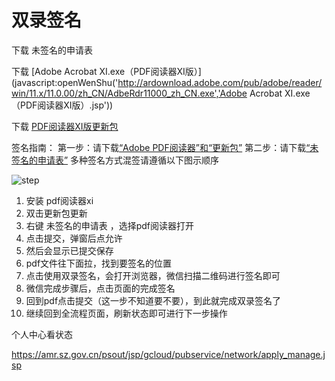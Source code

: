 # 双录签名

下载 未签名的申请表

下载 [Adobe Acrobat XI.exe（PDF阅读器XI版）](javascript:openWenShu('http://ardownload.adobe.com/pub/adobe/reader/win/11.x/11.0.00/zh_CN/AdbeRdr11000_zh_CN.exe','Adobe Acrobat XI.exe（PDF阅读器XI版）.jsp'))

下载 [PDF阅读器XI版更新包](javascript:openWenShu('http://ardownload.adobe.com/pub/adobe/reader/win/11.x/11.0.07/misc/AdbeRdrUpd11007.msp','PDF阅读器XI版更新包.jsp'))

签名指南：
第一步：请下载[“Adobe PDF阅读器”和“更新包”](https://amr.sz.gov.cn/aicmerout/jsp/gcloud/giapout/industry/aicmer/processpage/step_four.jsp?serialNo=8a80845b9633d38c019638ca4076742c&applyNo=32502412440&infoflowId=8a81a0e567eec6640167ef6724a60005&isNeedIdauth=false#pdflist)
第二步：请下载[“未签名的申请表”](https://amr.sz.gov.cn/aicmerout/jsp/gcloud/giapout/industry/aicmer/processpage/step_four.jsp?serialNo=8a80845b9633d38c019638ca4076742c&applyNo=32502412440&infoflowId=8a81a0e567eec6640167ef6724a60005&isNeedIdauth=false#pdflist)
多种签名方式混签请遵循以下图示顺序



![step](https://amr.sz.gov.cn/aicmerout/jsp/gcloud/giapout/industry/aicmer/processpage/image/signOperImg.png)



1. 安装 pdf阅读器xi
2. 双击更新包更新
3. 右键 未签名的申请表 ，选择pdf阅读器打开
4. 点击提交，弹窗后点允许
5. 然后会显示已提交保存
6. pdf文件往下面拉，找到要签名的位置
7. 点击使用双录签名，会打开浏览器，微信扫描二维码进行签名即可
8. 微信完成步骤后，点击页面的完成签名
9. 回到pdf点击提交（这一步不知道要不要），到此就完成双录签名了
10. 继续回到全流程页面，刷新状态即可进行下一步操作



个人中心看状态

https://amr.sz.gov.cn/psout/jsp/gcloud/pubservice/network/apply_manage.jsp